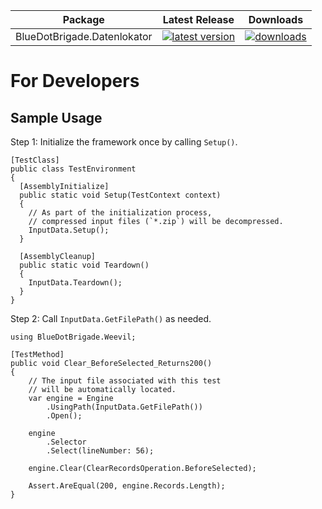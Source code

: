 
| Package | Latest Release | Downloads |
| --- | --- | --- |
| BlueDotBrigade.Datenlokator | [![latest version](https://img.shields.io/nuget/v/BlueDotBrigade.Datenlokator)](https://www.nuget.org/packages/BlueDotBrigade.Datenlokator) | [![downloads](https://img.shields.io/nuget/dt/BlueDotBrigade.Datenlokator)](https://www.nuget.org/packages/BlueDotBrigade.Datenlokator) |

# For Developers

## Sample Usage

Step 1: Initialize the framework once by calling `Setup()`.

```CSharp
[TestClass]
public class TestEnvironment
{
  [AssemblyInitialize]
  public static void Setup(TestContext context)
  {
    // As part of the initialization process, 
    // compressed input files (`*.zip`) will be decompressed.
    InputData.Setup();
  }

  [AssemblyCleanup]
  public static void Teardown()
  {
    InputData.Teardown();
  }
}
```

Step 2: Call `InputData.GetFilePath()` as needed.

```CSharp
using BlueDotBrigade.Weevil;

[TestMethod]
public void Clear_BeforeSelected_Returns200()
{
	// The input file associated with this test
	// will be automatically located.
	var engine = Engine
		.UsingPath(InputData.GetFilePath())
		.Open();

	engine
		.Selector
		.Select(lineNumber: 56);

	engine.Clear(ClearRecordsOperation.BeforeSelected);

	Assert.AreEqual(200, engine.Records.Length);
}
```
